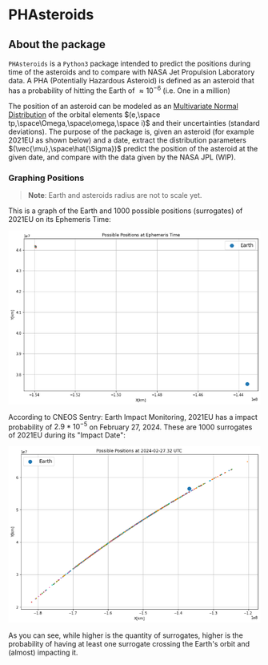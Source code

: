 # PHAsteroids

## About the package
`PHAsteroids` is a `Python3` package intended to predict the positions during time of the asteroids and to compare with NASA Jet Propulsion Laboratory data. A PHA (Potentially Hazardous Asteroid) is defined as an asteroid that has a probability of hitting the Earth of $\approx 10^{-6}$ (i.e. One in a million)

The position of an asteroid can be modeled as an [Multivariate Normal Distribution](https://en.wikipedia.org/wiki/Multivariate_normal_distribution) of the orbital elements $(e,\space tp,\space\Omega,\space\omega,\space i)$ and their uncertainties (standard deviations). The purpose of the package is, given an asteroid (for example 2021EU as shown below) and a date, extract the distribution parameters $(\vec{\mu},\space\hat{\Sigma})$ predict the position of the asteroid at the given date, and compare with the data given by the NASA JPL (WIP).

### Graphing Positions
> **Note**: Earth and asteroids radius are not to scale yet.

This is a graph of the Earth and 1000 possible positions (surrogates) of 2021EU on its Ephemeris Time:
<p align="center">
<img src="https://github.com/Leonarda2g/PHAsteroids/blob/e9853a1c46805c7a992fd8e505134f0eddfe6ad4/gallery/EPHEMERIS%20TIME.png" width="800"/>
</p>

According to CNEOS Sentry: Earth Impact Monitoring, 2021EU has a impact probability of $2.9*10^{-5}$ on February 27, 2024. These are 1000 surrogates of 2021EU during its "Impact Date":
<p align="center">
<img src="https://github.com/Leonarda2g/PHAsteroids/blob/6006364e71b13f4c8ddaab8f37135778f7605aaa/gallery/ET.png" width="800"/>
</p>

As you can see, while higher is the quantity of surrogates, higher is the probability of having at least one surrogate crossing the Earth's orbit and (almost) impacting it.
